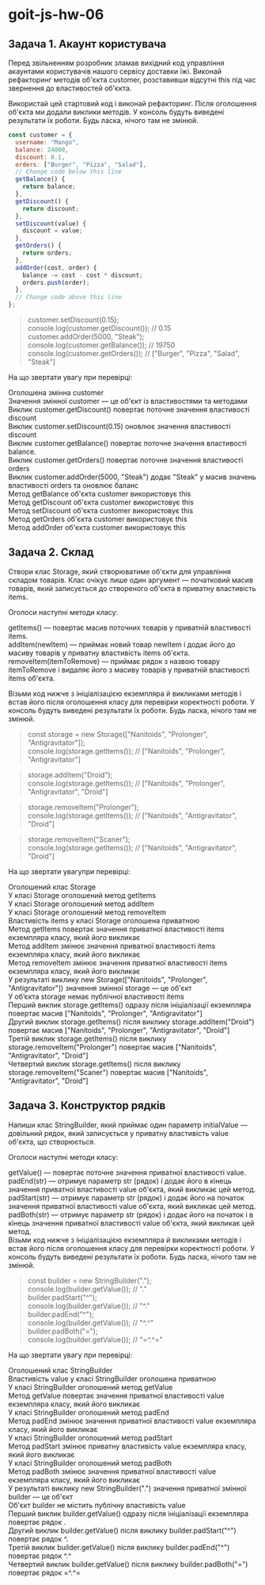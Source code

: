 # goit-js-hw-06

## Задача 1. Акаунт користувача


Перед звільненням розробник зламав вихідний код управління акаунтами користувачів нашого сервісу доставки їжі. Виконай рефакторинг методів об'єкта customer, розставивши відсутні this під час звернення до властивостей об'єкта.  

Використай цей стартовий код і виконай рефакторинг. Після оголошення об'єкта ми додали виклики методів. У консоль будуть виведені результати їх роботи. Будь ласка, нічого там не змінюй.  


```javascript
const customer = {  
  username: "Mango",  
  balance: 24000,  
  discount: 0.1,  
  orders: ["Burger", "Pizza", "Salad"],  
  // Change code below this line  
  getBalance() {  
    return balance;  
  },  
  getDiscount() {  
    return discount;  
  },  
  setDiscount(value) {  
    discount = value;  
  },  
  getOrders() {  
    return orders;  
  },   
  addOrder(cost, order) {  
    balance -= cost - cost * discount;  
    orders.push(order);  
  },  
  // Change code above this line  
};  
```


> customer.setDiscount(0.15);  
> console.log(customer.getDiscount()); // 0.15  
> customer.addOrder(5000, "Steak");  
> console.log(customer.getBalance()); // 19750  
> console.log(customer.getOrders()); // ["Burger", "Pizza", "Salad", "Steak"]  



На що звертати увагу при перевірці:  

Оголошена змінна customer  
Значення змінної customer — це об'єкт із властивостями та методами  
Виклик customer.getDiscount() повертає поточне значення властивості discount  
Виклик customer.setDiscount(0.15) оновлює значення властивості discount  
Виклик customer.getBalance() повертає поточне значення властивості balance.  
Виклик customer.getOrders() повертає поточне значення властивості orders  
Виклик customer.addOrder(5000, "Steak") додає "Steak" у масив значень властивості orders та оновлює баланс  
Метод getBalance об'єкта customer використовує this  
Метод getDiscount об'єкта customer використовує this  
Метод setDiscount об'єкта customer використовує this  
Метод getOrders об'єкта customer використовує this  
Метод addOrder об'єкта customer використовує this  


## Задача 2. Склад


Створи клас Storage, який створюватиме об'єкти для управління складом товарів. Клас очікує лише один аргумент — початковий масив товарів, який записується до створеного об'єкта в приватну властивість items.  

Оголоси наступні методи класу:  

getItems() — повертає масив поточних товарів у приватній властивості items.  
addItem(newItem) — приймає новий товар newItem і додає його до масиву товарів у приватну властивість items об'єкта.  
removeItem(itemToRemove) — приймає рядок з назвою товару itemToRemove і видаляє його з масиву товарів у приватній властивості items об'єкта.  


Візьми код нижче з ініціалізацією екземпляра й викликами методів і встав його після оголошення класу для перевірки коректності роботи. У консоль будуть виведені результати їх роботи. Будь ласка, нічого там не змінюй.  



> const storage = new Storage(["Nanitoids", "Prolonger", "Antigravitator"]);  
> console.log(storage.getItems()); // ["Nanitoids", "Prolonger", "Antigravitator"]  

> storage.addItem("Droid");  
> console.log(storage.getItems()); // ["Nanitoids", "Prolonger", "Antigravitator", "Droid"]  

> storage.removeItem("Prolonger");  
> console.log(storage.getItems()); // ["Nanitoids", "Antigravitator", "Droid"]  

> storage.removeItem("Scaner");  
> console.log(storage.getItems()); // ["Nanitoids", "Antigravitator", "Droid"]  


На що звертати увагупри перевірці:  

 Оголошений клас Storage  
 У класі Storage оголошений метод getItems  
 У класі Storage оголошений метод addItem  
 У класі Storage оголошений метод removeItem  
 Властивість items у класі Storage оголошена приватною  
 Метод getItems повертає значення приватної властивості items екземпляра класу, який його викликає  
 Метод addItem змінює значення приватної властивості items екземпляра класу, який його викликає  
 Метод removeItem змінює значення приватної властивості items екземпляра класу, який його викликає  
 У результаті виклику new Storage(["Nanitoids", "Prolonger", "Antigravitator"]) значення змінної storage — це об'єкт  
 У об’єкта storage немає публічної властивості items  
 Перший виклик storage.getItems() одразу після ініціалізації екземпляра повертає масив ["Nanitoids", "Prolonger", "Antigravitator"]  
 Другий виклик storage.getItems() після виклику storage.addItem("Droid") повертає масив ["Nanitoids", "Prolonger", "Antigravitator", "Droid"]  
 Третій виклик storage.getItems() після виклику storage.removeItem("Prolonger") повертає масив ["Nanitoids", "Antigravitator", "Droid"]  
 Четвертий виклик storage.getItems() після виклику storage.removeItem("Scaner") повертає масив ["Nanitoids", "Antigravitator", "Droid"]  


## Задача 3. Конструктор рядків 


Напиши клас StringBuilder, який приймає один параметр initialValue — довільний рядок, який записується у приватну властивість value об'єкта, що створюється.  


Оголоси наступні методи класу:  

getValue() — повертає поточне значення приватної властивості value.  
padEnd(str) — отримує параметр str (рядок) і додає його в кінець значення приватної властивості value об'єкта, який викликає цей метод.  
padStart(str) — отримує параметр str (рядок) і додає його на початок значення приватної властивості value об'єкта, який викликає цей метод.  
padBoth(str) — отримує параметр str (рядок) і додає його на початок і в кінець значення приватної властивості value об'єкта, який викликає цей метод.  
Візьми код нижче з ініціалізацією екземпляра й викликами методів і встав його після оголошення класу для перевірки коректності роботи. У консоль будуть виведені результати їх роботи. Будь ласка, нічого там не змінюй.  



> const builder = new StringBuilder(".");  
> console.log(builder.getValue()); // "."  
> builder.padStart("^");  
> console.log(builder.getValue()); // "^."  
> builder.padEnd("^");  
> console.log(builder.getValue()); // "^.^"  
> builder.padBoth("=");  
> console.log(builder.getValue()); // "=^.^="  

На що звертати увагу при перевірці:  

Оголошений клас StringBuilder  
Властивість value у класі StringBuilder оголошена приватною  
У класі StringBuilder оголошений метод getValue  
Метод getValue повертає значення приватної властивості value екземпляра класу, який його викликає  
У класі StringBuilder оголошений метод padEnd  
Метод padEnd змінює значення приватної властивості value екземпляра класу, який його викликає  
У класі StringBuilder оголошений метод padStart  
Метод padStart змінює приватну властивість value екземпляра класу, який його викликає  
У класі StringBuilder оголошений метод padBoth  
Метод padBoth змінює значення приватної властивості value екземпляра класу, який його викликає  
У результаті виклику new StringBuilder(".") значення приватної змінної builder — це об'єкт  
Об'єкт builder не містить публічну властивість value  
Перший виклик builder.getValue() одразу після ініціалізації екземпляра повертає рядок .  
Другий виклик builder.getValue() після виклику builder.padStart("^") повертає рядок ^.  
Третій виклик builder.getValue() після виклику builder.padEnd("^") повертає рядок ^.^   
Четвертий виклик builder.getValue() після виклику builder.padBoth("=") повертає рядок =^.^=   
